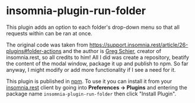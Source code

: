 # insomnia-plugin-run-folder
This plugin adds an option to each folder's drop-down menu so that all requests within can be ran at once.

The original code was taken from https://support.insomnia.rest/article/26-plugins#folder-actions and the author is [Greg Schier](https://github.com/gschier), creator of insomnia.rest, so all credits to him! All I did was create a repository, beatify the content of the modal window, package it up and publish to npm. So far anyway, I might modify or add more functionality if I see a need for it.

This plugin is published in [npm](https://www.npmjs.com/package/insomnia-plugin-run-folder). To use it you can install it from your [insomnia.rest](https://insomnia.rest/) client by going into **Preferences -> Plugins** and entering the package name ```insomnia-plugin-run-folder``` then click "Install Plugin".
